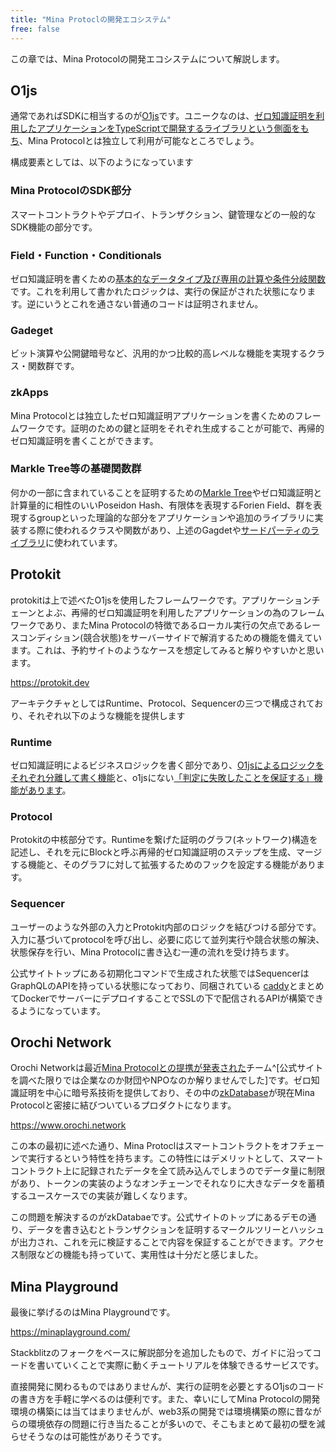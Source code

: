 ```yaml
---
title: "Mina Protoclの開発エコシステム"
free: false
---
```


この章では、Mina Protocolの開発エコシステムについて解説します。

## O1js

通常であればSDKに相当するのが[O1js](https://github.com/o1-labs/o1js)です。ユニークなのは、[ゼロ知識証明を利用したアプリケーションをTypeScriptで開発するライブラリという側面をもち](https://docs.minaprotocol.com/zkapps/o1js)、Mina Protocolとは独立して利用が可能なところでしょう。

構成要素としては、以下のようになっています

### Mina ProtocolのSDK部分

スマートコントラクトやデプロイ、トランザクション、鍵管理などの一般的なSDK機能の部分です。

### Field・Function・Conditionals


ゼロ知識証明を書くための[基本的なデータタイプ及び専用の計算や条件分岐関数](https://docs.minaprotocol.com/zkapps/o1js/basic-concepts)です。これを利用して書かれたロジックは、実行の保証がされた状態になります。逆にいうとこれを通さない普通のコードは証明されません。


### Gadeget

ビット演算や公開鍵暗号など、汎用的かつ比較的高レベルな機能を実現するクラス・関数群です。

### zkApps

Mina Protocolとは独立したゼロ知識証明アプリケーションを書くためのフレームワークです。証明のための鍵と証明をそれぞれ生成することが可能で、再帰的ゼロ知識証明を書くことができます。

### Markle Tree等の基礎関数群

何かの一部に含まれていることを証明するための[Markle Tree](https://gaiax-blockchain.com/merkle-tree)やゼロ知識証明と計算量的に相性のいいPoseidon Hash、有限体を表現するForien Field、群を表現するgroupといった理論的な部分をアプリケーションや追加のライブラリに実装する際に使われるクラスや関数があり、上述のGagdetや[サードパーティのライブラリ](https://github.com/o1-labs/o1js?tab=readme-ov-file#community-packages)に使われています。



## Protokit

protokitは上で述べたO1jsを使用したフレームワークです。アプリケーションチェーンとよぶ、再帰的ゼロ知識証明を利用したアプリケーションの為のフレームワークであり、またMina Protocolの特徴であるローカル実行の欠点であるレースコンディション(競合状態)をサーバーサイドで解消するための機能を備えています。これは、予約サイトのようなケースを想定してみると解りやすいかと思います。

https://protokit.dev

アーキテクチャとしてはRuntime、Protocol、Sequencerの三つで構成されており、それぞれ以下のような機能を提供します

### Runtime

ゼロ知識証明によるビジネスロジックを書く部分であり、[O1jsによるロジックをそれぞれ分離して書く機能](https://protokit.dev/docs/architecture/runtime#runtime-module-interoperability)と、o1jsにない[「判定に失敗したことを保証する」機能があります](https://protokit.dev/docs/architecture/runtime#soft-failing-runtime-methods)。

### Protocol

Protokitの中核部分です。Runtimeを繋げた証明のグラフ(ネットワーク)構造を記述し、それを元にBlockと呼ぶ再帰的ゼロ知識証明のステップを生成、マージする機能と、そのグラフに対して拡張するためのフックを設定する機能があります。

### Sequencer

ユーザーのような外部の入力とProtokit内部のロジックを結びつける部分です。入力に基づいてprotocolを呼び出し、必要に応じて並列実行や競合状態の解決、状態保存を行い、Mina Protocolに書き込む一連の流れを受け持ちます。

公式サイトトップにある初期化コマンドで生成された状態ではSequencerはGraphQLのAPIを持っている状態になっており、同梱されている
[caddy](https://caddyserver.com/docs/automatic-https)とまとめてDockerでサーバーにデプロイすることでSSLの下で配信されるAPIが構築できるようになっています。

## Orochi Network

Orochi Networkは最近[Mina Protocolとの提携が発表された](https://x.com/MinaProtocol/status/1869759614868410619?mx=2)チーム^[公式サイトを調べた限りでは企業なのか財団やNPOなのか解りませんでした]です。ゼロ知識証明を中心に暗号系技術を提供しており、その中の[zkDatabase](https://www.zkdatabase.org)が現在Mina Protocolと密接に結びついているプロダクトになります。

https://www.orochi.network

この本の最初に述べた通り、Mina Protoclはスマートコントラクトをオフチェーンで実行するという特性を持ちます。この特性にはデメリットとして、スマートコントラクト上に記録されたデータを全て読み込んでしまうのでデータ量に制限があり、トークンの実装のようなオンチェーンでそれなりに大きなデータを蓄積するユースケースでの実装が難しくなります。

この問題を解決するのがzkDatabaeです。公式サイトのトップにあるデモの通り、データを書き込むとトランザクションを証明するマークルツリーとハッシュが出力され、これを元に検証することで内容を保証することができます。アクセス制限などの機能も持っていて、実用性は十分だと感じました。

## Mina Playground

最後に挙げるのはMina Playgroundです。

https://minaplayground.com/

Stackblitzのフォークをベースに解説部分を追加したもので、ガイドに沿ってコードを書いていくことで実際に動くチュートリアルを体験できるサービスです。

直接開発に関わるものではありませんが、実行の証明を必要とするO1jsのコードの書き方を手軽に学べるのは便利です。また、幸いにしてMina Protocolの開発環境の構築には当てはまりませんが、web3系の開発では環境構築の際に昔ながらの環境依存の問題に行き当たることが多いので、そこもまとめて最初の壁を減らせそうなのは可能性がありそうです。